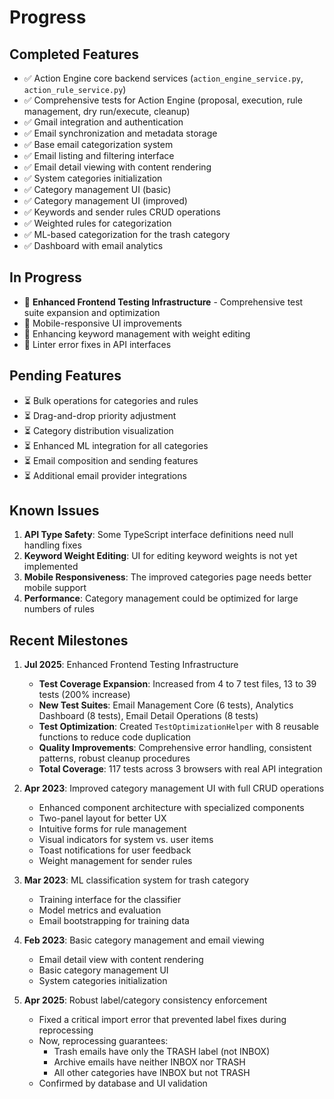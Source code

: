 # Progress

## Completed Features

- ✅ Action Engine core backend services (`action_engine_service.py`, `action_rule_service.py`)
- ✅ Comprehensive tests for Action Engine (proposal, execution, rule management, dry run/execute, cleanup)
- ✅ Gmail integration and authentication
- ✅ Email synchronization and metadata storage
- ✅ Base email categorization system
- ✅ Email listing and filtering interface
- ✅ Email detail viewing with content rendering
- ✅ System categories initialization
- ✅ Category management UI (basic)
- ✅ Category management UI (improved)
- ✅ Keywords and sender rules CRUD operations
- ✅ Weighted rules for categorization
- ✅ ML-based categorization for the trash category
- ✅ Dashboard with email analytics

## In Progress

- 🔄 **Enhanced Frontend Testing Infrastructure** - Comprehensive test suite expansion and optimization
- 🔄 Mobile-responsive UI improvements
- 🔄 Enhancing keyword management with weight editing
- 🔄 Linter error fixes in API interfaces

## Pending Features

- ⏳ Bulk operations for categories and rules
- ⏳ Drag-and-drop priority adjustment
- ⏳ Category distribution visualization
- ⏳ Enhanced ML integration for all categories
- ⏳ Email composition and sending features
- ⏳ Additional email provider integrations

## Known Issues

1. **API Type Safety**: Some TypeScript interface definitions need null handling fixes
2. **Keyword Weight Editing**: UI for editing keyword weights is not yet implemented
3. **Mobile Responsiveness**: The improved categories page needs better mobile support
4. **Performance**: Category management could be optimized for large numbers of rules

## Recent Milestones

1. **Jul 2025**: Enhanced Frontend Testing Infrastructure
   - **Test Coverage Expansion**: Increased from 4 to 7 test files, 13 to 39 tests (200% increase)
   - **New Test Suites**: Email Management Core (6 tests), Analytics Dashboard (8 tests), Email Detail Operations (8 tests)
   - **Test Optimization**: Created `TestOptimizationHelper` with 8 reusable functions to reduce code duplication
   - **Quality Improvements**: Comprehensive error handling, consistent patterns, robust cleanup procedures
   - **Total Coverage**: 117 tests across 3 browsers with real API integration

2. **Apr 2023**: Improved category management UI with full CRUD operations
   - Enhanced component architecture with specialized components
   - Two-panel layout for better UX
   - Intuitive forms for rule management
   - Visual indicators for system vs. user items
   - Toast notifications for user feedback
   - Weight management for sender rules

3. **Mar 2023**: ML classification system for trash category
   - Training interface for the classifier
   - Model metrics and evaluation
   - Email bootstrapping for training data

4. **Feb 2023**: Basic category management and email viewing
   - Email detail view with content rendering
   - Basic category management UI
   - System categories initialization

5. **Apr 2025**: Robust label/category consistency enforcement
   - Fixed a critical import error that prevented label fixes during reprocessing
   - Now, reprocessing guarantees:
     - Trash emails have only the TRASH label (not INBOX)
     - Archive emails have neither INBOX nor TRASH
     - All other categories have INBOX but not TRASH
   - Confirmed by database and UI validation 